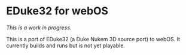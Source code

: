 # EDuke32 for webOS
*This is a work in progress.*

This is a port of EDuke32 (a Duke Nukem 3D source port) to webOS. It currently builds and runs but is not yet playable.
